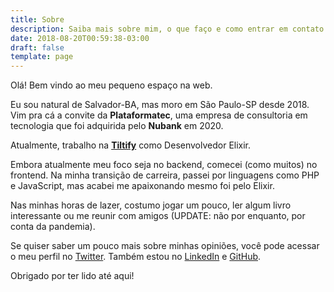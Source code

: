 ```yaml
---
title: Sobre
description: Saiba mais sobre mim, o que faço e como entrar em contato comigo
date: 2018-08-20T00:59:38-03:00
draft: false
template: page
---
```


Olá! Bem vindo ao meu pequeno espaço na web.

Eu sou natural de Salvador-BA, mas moro em São Paulo-SP desde 2018. Vim pra cá a convite da **Plataformatec**, uma empresa de consultoria em tecnologia que foi adquirida pelo **Nubank** em 2020.

Atualmente, trabalho na **[Tiltify](https://tiltify.com)** como Desenvolvedor Elixir.

Embora atualmente meu foco seja no backend, comecei (como muitos) no frontend. Na minha transição de carreira, passei por linguagens como PHP e JavaScript, mas acabei me apaixonando mesmo foi pelo Elixir.

Nas minhas horas de lazer, costumo jogar um pouco, ler algum livro interessante ou me reunir com amigos (UPDATE: não por enquanto, por conta da pandemia).

Se quiser saber um pouco mais sobre minhas opiniões, você pode acessar o meu perfil no [Twitter](https://twitter.com/hildersantos). Também estou no [LinkedIn](https://linkedin.com/in/hildersantos) e [GitHub](https://github.com/hildersantos).

Obrigado por ter lido até aqui!